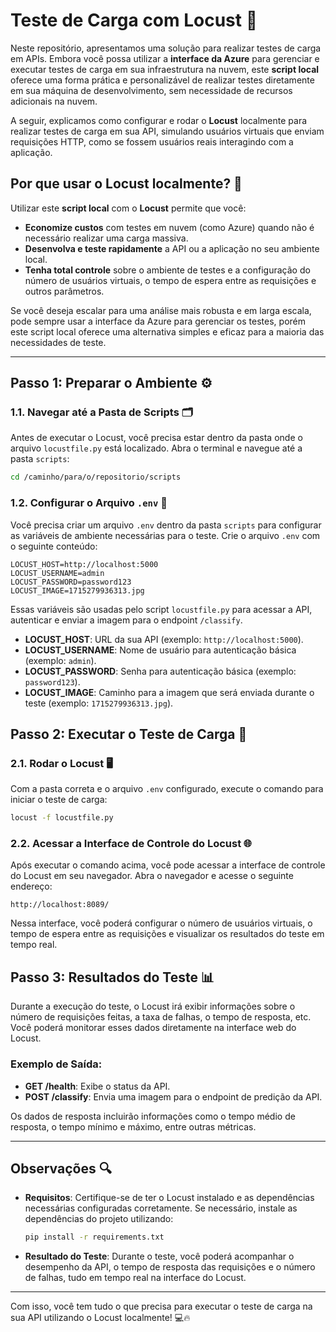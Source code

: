 

# Teste de Carga com Locust 🚀

Neste repositório, apresentamos uma solução para realizar testes de carga em APIs. Embora você possa utilizar a **interface da Azure** para gerenciar e executar testes de carga em sua infraestrutura na nuvem, este **script local** oferece uma forma prática e personalizável de realizar testes diretamente em sua máquina de desenvolvimento, sem necessidade de recursos adicionais na nuvem. 

A seguir, explicamos como configurar e rodar o **Locust** localmente para realizar testes de carga em sua API, simulando usuários virtuais que enviam requisições HTTP, como se fossem usuários reais interagindo com a aplicação.

## Por que usar o Locust localmente? 🤔

Utilizar este **script local** com o **Locust** permite que você:

- **Economize custos** com testes em nuvem (como Azure) quando não é necessário realizar uma carga massiva.
- **Desenvolva e teste rapidamente** a API ou a aplicação no seu ambiente local.
- **Tenha total controle** sobre o ambiente de testes e a configuração do número de usuários virtuais, o tempo de espera entre as requisições e outros parâmetros.

Se você deseja escalar para uma análise mais robusta e em larga escala, pode sempre usar a interface da Azure para gerenciar os testes, porém este script local oferece uma alternativa simples e eficaz para a maioria das necessidades de teste.

---

## Passo 1: Preparar o Ambiente ⚙️

### 1.1. Navegar até a Pasta de Scripts 🗂️

Antes de executar o Locust, você precisa estar dentro da pasta onde o arquivo `locustfile.py` está localizado. Abra o terminal e navegue até a pasta `scripts`:

```bash
cd /caminho/para/o/repositorio/scripts
```

### 1.2. Configurar o Arquivo `.env` 🔧

Você precisa criar um arquivo `.env` dentro da pasta `scripts` para configurar as variáveis de ambiente necessárias para o teste. Crie o arquivo `.env` com o seguinte conteúdo:

```
LOCUST_HOST=http://localhost:5000
LOCUST_USERNAME=admin
LOCUST_PASSWORD=password123
LOCUST_IMAGE=1715279936313.jpg
```

Essas variáveis são usadas pelo script `locustfile.py` para acessar a API, autenticar e enviar a imagem para o endpoint `/classify`.

- **LOCUST_HOST**: URL da sua API (exemplo: `http://localhost:5000`).
- **LOCUST_USERNAME**: Nome de usuário para autenticação básica (exemplo: `admin`).
- **LOCUST_PASSWORD**: Senha para autenticação básica (exemplo: `password123`).
- **LOCUST_IMAGE**: Caminho para a imagem que será enviada durante o teste (exemplo: `1715279936313.jpg`).

## Passo 2: Executar o Teste de Carga 🚦

### 2.1. Rodar o Locust 🖥️

Com a pasta correta e o arquivo `.env` configurado, execute o comando para iniciar o teste de carga:

```bash
locust -f locustfile.py 
```

### 2.2. Acessar a Interface de Controle do Locust 🌐

Após executar o comando acima, você pode acessar a interface de controle do Locust em seu navegador. Abra o navegador e acesse o seguinte endereço:

```
http://localhost:8089/
```

Nessa interface, você poderá configurar o número de usuários virtuais, o tempo de espera entre as requisições e visualizar os resultados do teste em tempo real.

## Passo 3: Resultados do Teste 📊

Durante a execução do teste, o Locust irá exibir informações sobre o número de requisições feitas, a taxa de falhas, o tempo de resposta, etc. Você poderá monitorar esses dados diretamente na interface web do Locust.

### Exemplo de Saída:

- **GET /health**: Exibe o status da API.
- **POST /classify**: Envia uma imagem para o endpoint de predição da API.

Os dados de resposta incluirão informações como o tempo médio de resposta, o tempo mínimo e máximo, entre outras métricas.

---

## Observações 🔍

- **Requisitos**: Certifique-se de ter o Locust instalado e as dependências necessárias configuradas corretamente. Se necessário, instale as dependências do projeto utilizando:

  ```bash
  pip install -r requirements.txt
  ```

- **Resultado do Teste**: Durante o teste, você poderá acompanhar o desempenho da API, o tempo de resposta das requisições e o número de falhas, tudo em tempo real na interface do Locust.

---

Com isso, você tem tudo o que precisa para executar o teste de carga na sua API utilizando o Locust localmente! 💻🔥

